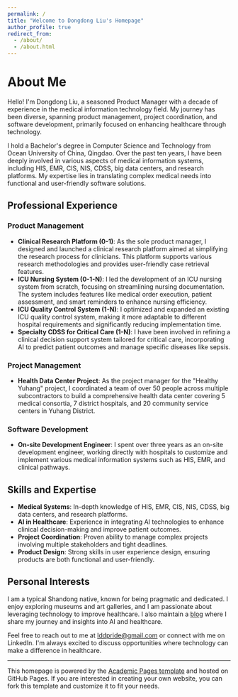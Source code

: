 ```yaml
---
permalink: /
title: "Welcome to Dongdong Liu's Homepage"
author_profile: true
redirect_from: 
  - /about/
  - /about.html
---
```


# About Me

Hello! I'm Dongdong Liu, a seasoned Product Manager with a decade of experience in the medical information technology field. My journey has been diverse, spanning product management, project coordination, and software development, primarily focused on enhancing healthcare through technology.

I hold a Bachelor's degree in Computer Science and Technology from Ocean University of China, Qingdao. Over the past ten years, I have been deeply involved in various aspects of medical information systems, including HIS, EMR, CIS, NIS, CDSS, big data centers, and research platforms. My expertise lies in translating complex medical needs into functional and user-friendly software solutions.

## Professional Experience

### Product Management

- **Clinical Research Platform (0-1)**: As the sole product manager, I designed and launched a clinical research platform aimed at simplifying the research process for clinicians. This platform supports various research methodologies and provides user-friendly case retrieval features.
- **ICU Nursing System (0-1-N)**: I led the development of an ICU nursing system from scratch, focusing on streamlining nursing documentation. The system includes features like medical order execution, patient assessment, and smart reminders to enhance nursing efficiency.
- **ICU Quality Control System (1-N)**: I optimized and expanded an existing ICU quality control system, making it more adaptable to different hospital requirements and significantly reducing implementation time.
- **Specialty CDSS for Critical Care (1-N)**: I have been involved in refining a clinical decision support system tailored for critical care, incorporating AI to predict patient outcomes and manage specific diseases like sepsis.

### Project Management

- **Health Data Center Project**: As the project manager for the "Healthy Yuhang" project, I coordinated a team of over 50 people across multiple subcontractors to build a comprehensive health data center covering 5 medical consortia, 7 district hospitals, and 20 community service centers in Yuhang District.

### Software Development

- **On-site Development Engineer**: I spent over three years as an on-site development engineer, working directly with hospitals to customize and implement various medical information systems such as HIS, EMR, and clinical pathways.

## Skills and Expertise

- **Medical Systems**: In-depth knowledge of HIS, EMR, CIS, NIS, CDSS, big data centers, and research platforms.
- **AI in Healthcare**: Experience in integrating AI technologies to enhance clinical decision-making and improve patient outcomes.
- **Project Coordination**: Proven ability to manage complex projects involving multiple stakeholders and tight deadlines.
- **Product Design**: Strong skills in user experience design, ensuring products are both functional and user-friendly.

## Personal Interests

I am a typical Shandong native, known for being pragmatic and dedicated. I enjoy exploring museums and art galleries, and I am passionate about leveraging technology to improve healthcare. I also maintain a [blog](https://www.zhihu.com/column/c_107998771) where I share my journey and insights into AI and healthcare.

Feel free to reach out to me at lddpride@gmail.com or connect with me on LinkedIn. I'm always excited to discuss opportunities where technology can make a difference in healthcare.

---

This homepage is powered by the [Academic Pages template](https://github.com/academicpages/academicpages.github.io) and hosted on GitHub Pages. If you are interested in creating your own website, you can fork this template and customize it to fit your needs.

